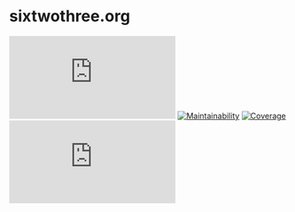 # sixtwothree.org

[![Build](https://img.shields.io/circleci/build/github/jgarber623/sixtwothree.org?logo=circleci&style=for-the-badge)](https://app.circleci.com/pipelines/github/jgarber623/sixtwothree.org)
[![Maintainability](https://img.shields.io/codeclimate/maintainability/jgarber623/sixtwothree.org.svg?logo=code-climate&style=for-the-badge)](https://codeclimate.com/github/jgarber623/sixtwothree.org)
[![Coverage](https://img.shields.io/codeclimate/c/jgarber623/sixtwothree.org.svg?logo=code-climate&style=for-the-badge)](https://codeclimate.com/github/jgarber623/sixtwothree.org/code)
[![Vulnerabilities](https://img.shields.io/snyk/vulnerabilities/github/jgarber623/sixtwothree.org?logo=snyk&style=for-the-badge)](https://snyk.io/test/github/jgarber623/sixtwothree.org)
